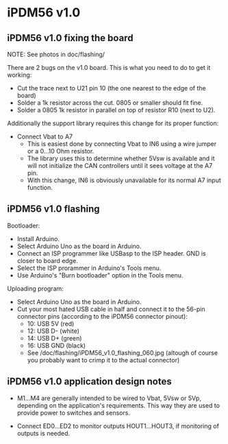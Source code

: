 iPDM56 v1.0
===========

iPDM56 v1.0 fixing the board
----------------------------

NOTE: See photos in doc/flashing/

There are 2 bugs on the v1.0 board. This is what you need to do to get it working:
- Cut the trace next to U21 pin 10 (the one nearest to the edge of the board)
- Solder a 1k resistor across the cut. 0805 or smaller should fit fine.
- Solder a 0805 1k resistor in parallel on top of resistor R10 (next to U2).

Additionally the support library requires this change for its proper function:
- Connect Vbat to A7
    * This is easiest done by connecting Vbat to IN6 using a wire jumper or a 0...10 Ohm resistor.
    * The library uses this to determine whether 5Vsw is available and it will not initialize the CAN controllers until it sees voltage at the A7 pin.
    * With this change, IN6 is obviously unavailable for its normal A7 input function.


iPDM56 v1.0 flashing
--------------------

Bootloader:
- Install Arduino.
- Select Arduino Uno as the board in Arduino.
- Connect an ISP programmer like USBasp to the ISP header. GND is closer to board edge.
- Select the ISP prorammer in Arduino's Tools menu.
- Use Arduino's "Burn bootloader" option in the Tools menu.

Uploading program:
- Select Arduino Uno as the board in Arduino.
- Cut your most hated USB cable in half and connect it to the 56-pin connector pins (according to the iPDM56 connector pinout):
	- 10: USB 5V  (red)
	- 12: USB D-  (white)
	- 14: USB D+  (green)
	- 16: USB GND (black)
	* See /doc/flashing/iPDM56_v1.0_flashing_060.jpg
	  (altough of course you probably want to crimp it to the actual connector)


iPDM56 v1.0 application design notes
------------------------------------

- M1...M4 are generally intended to be wired to Vbat, 5Vsw or 5Vp, depending on the application's requirements. This way they are used to provide power to switches and sensors.

- Connect ED0...ED2 to monitor outputs HOUT1...HOUT3, if monitoring of outputs is needed.
 
